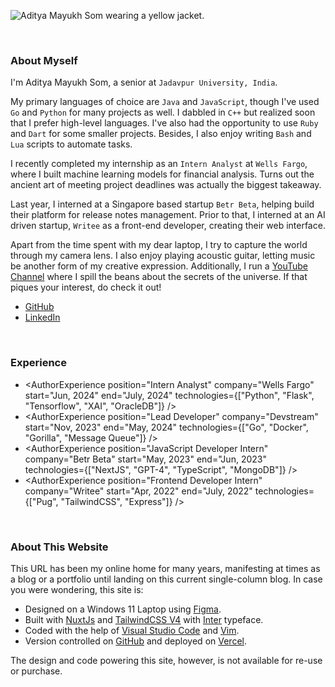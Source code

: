 <section className="max-w-2xl pt-32 pb-20 px-4 mx-auto text-sm *:leading-6 *:selection:bg-emerald-200 *:selection:text-emerald-900 [&_p]:text-justify [&_img]:rounded-sm [&_img]:select-none [&_img]:drag-none polca-dotted">

![Aditya Mayukh Som wearing a yellow jacket.](/cover.jpg "Aditya Mayukh Som")

&emsp;

### About Myself

I'm Aditya Mayukh Som, a senior at `Jadavpur University, India`.

My primary languages of choice are `Java` and `JavaScript`, though I've used `Go` and `Python` for many projects as well. I dabbled in `C++` but realized soon that I prefer high-level languages. I've also had the opportunity to use `Ruby` and `Dart` for some smaller projects. Besides, I also enjoy writing `Bash` and `Lua` scripts to automate tasks.

I recently completed my internship as an `Intern Analyst` at `Wells Fargo`, where I built machine learning models for financial analysis. Turns out the ancient art of meeting project deadlines was actually the biggest takeaway.

Last year, I interned at a Singapore based startup `Betr Beta`, helping build their platform for release notes management. Prior to that, I interned at an AI driven startup, `Writee` as a front-end developer, creating their web interface.

Apart from the time spent with my dear laptop, I try to capture the world through my camera lens. I also enjoy playing acoustic guitar, letting music be another form of my creative expression. Additionally, I run a [YouTube Channel](https://www.youtube.com/@AdityaMayukhSom) where I spill the beans about the secrets of the universe. If that piques your interest, do check it out!

- [GitHub](https://www.github.com/AdityaMayukhSom)
- [LinkedIn](https://www.linkedin.com/in/adityamayukhsom)

&emsp;

### Experience

- <AuthorExperience
  position="Intern Analyst"
  company="Wells Fargo"
  start="Jun, 2024"
  end="July, 2024"
  technologies={["Python", "Flask", "Tensorflow", "XAI", "OracleDB"]}
  />
- <AuthorExperience
  position="Lead Developer"
  company="Devstream"
  start="Nov, 2023"
  end="May, 2024"
  technologies={["Go", "Docker", "Gorilla", "Message Queue"]}
  />
- <AuthorExperience
  position="JavaScript Developer Intern"
  company="Betr Beta"
  start="May, 2023"
  end="Jun, 2023"
  technologies={["NextJS", "GPT-4", "TypeScript", "MongoDB"]}
  />
- <AuthorExperience
  position="Frontend Developer Intern"
  company="Writee"
  start="Apr, 2022"
  end="July, 2022"
  technologies={["Pug", "TailwindCSS", "Express"]}
  />

&emsp;

### About This Website

This URL has been my online home for many years, manifesting at times as a blog or a portfolio until landing on this current single-column blog. In case you were wondering, this site is:

- Designed on a Windows 11 Laptop using [Figma](https://www.figma.com/).
- Built with [NuxtJs](https://nuxt.com/) and [TailwindCSS V4](https://tailwindcss.com/) with [Inter](https://fonts.google.com/specimen/Inter) typeface.
- Coded with the help of [Visual Studio Code](https://code.visualstudio.com/) and [Vim](#).
- Version controlled on [GitHub](https://github.com/) and deployed on [Vercel](https://vercel.com/).

The design and code powering this site, however, is not available for re-use or purchase.

</section>
